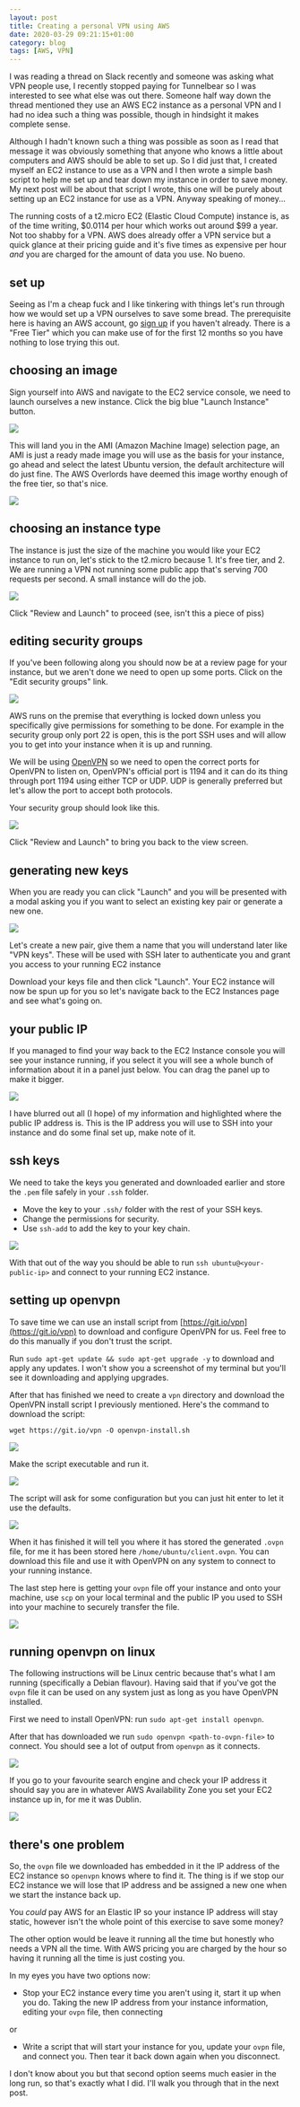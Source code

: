 ```yaml
---
layout: post
title: Creating a personal VPN using AWS
date: 2020-03-29 09:21:15+01:00
category: blog
tags: [AWS, VPN]
---
```


I was reading a thread on Slack recently and someone was asking what VPN people
use, I recently stopped paying for Tunnelbear so I was interested to see what
else was out there. Someone half way down the thread mentioned they use an AWS
EC2 instance as a personal VPN and I had no idea such a thing was possible,
though in hindsight it makes complete sense.

Although I hadn't known such a thing was possible as soon as I read
that message it was obviously something that anyone who knows a little about
computers and AWS should be able to set up. So I did just that, I created myself
an EC2 instance to use as a VPN and I then wrote a simple bash script to help me
set up and tear down my instance in order to save money. My next post will be
about that script I wrote, this one will be purely about setting up an EC2
instance for use as a VPN. Anyway speaking of money...

The running costs of a t2.micro EC2 (Elastic Cloud Compute) instance is, as of
the time writing, $0.0114 per hour which works out around $99 a year.
Not too shabby for a VPN. AWS does already offer a VPN service but a quick
glance at their pricing guide and it's five times as expensive per hour _and_
you are charged for the amount of data you use. No bueno.

## set up

Seeing as I'm a cheap fuck and I like tinkering with things let's run through
how we would set up a VPN ourselves to save some bread. The prerequisite here is
having an AWS account, go [sign
up](https://portal.aws.amazon.com/billing/signup#/start) if you haven't already.
There is a "Free Tier" which you can make use of for the first 12 months so you
have nothing to lose trying this out.

##  choosing an image

Sign yourself into AWS and navigate to the EC2 service console, we need to
launch ourselves a new instance. Click the big blue "Launch Instance" button.

<img src="/assets/img/ec2-launch-instance.png" class="blog-image" />

This will land you in the AMI (Amazon Machine Image) selection page, an AMI is
just a ready made image you will use as the basis for your instance, go ahead
and select the latest Ubuntu version, the default architecture will do just
fine. The AWS Overlords have deemed this image worthy enough of the free tier,
so that's nice.

<img src="/assets/img/ec2-ami.png" class="blog-image" />

## choosing an instance type

The instance is just the size of the machine you would like your EC2 instance to
run on, let's stick to the t2.micro because 1. It's free tier, and 2. We are
running a VPN not running some public app that's serving 700 requests per
second. A small instance will do the job.

<img src="/assets/img/ec2-instance-size.png" class="blog-image" />

Click "Review and Launch" to proceed (see, isn't this a piece of piss)

## editing security groups

If you've been following along you should now be at a review page for your
instance, but we aren't done we need to open up some ports. Click on the "Edit
security groups" link.

<img src="/assets/img/ec2-review.png" class="blog-image" />

AWS runs on the premise that everything is locked down unless you specifically
give permissions for something to be done. For example in the security group
only port 22 is open, this is the port SSH uses and will allow you to get into
your instance when it is up and running.

We will be using [OpenVPN](https://en.wikipedia.org/wiki/OpenVPN) so we need to
open the correct ports for OpenVPN to listen on, OpenVPN's official port is 1194
and it can do its thing through port 1194 using either TCP or UDP. UDP is
generally preferred but let's allow the port to accept both protocols.

Your security group should look like this.

<img src="/assets/img/ec2-security-groups.png" class="blog-image" />

Click "Review and Launch" to bring you back to the view screen.

## generating new keys

When you are ready you can click "Launch" and you will be presented with a modal
asking you if you want to select an existing key pair or generate a new one.

<img src="/assets/img/ec2-keys.png" class="blog-image" />

Let's create a new pair, give them a name that you will understand later like
"VPN keys". These will be used with SSH later to authenticate you and grant you
access to your running EC2 instance

Download your keys file and then click "Launch". Your EC2 instance will now be spun
up for you so let's navigate back to the EC2 Instances page and see what's going
on.

## your public IP

If you managed to find your way back to the EC2 Instance console you will see
your instance running, if you select it you will see a whole bunch of
information about it in a panel just below. You can drag the panel up to make it
bigger.

<img src="/assets/img/ec2-up-and-running.png" class="blog-image" />

I have blurred out all (I hope) of my information and highlighted where the
public IP address is. This is the IP address you will use to SSH into your
instance and do some final set up, make note of it.

## ssh keys

We need to take the keys you generated and downloaded earlier and store the
`.pem` file safely in your `.ssh` folder.

* Move the key to your `.ssh/` folder with the rest of your SSH keys.
* Change the permissions for security.
* Use `ssh-add` to add the key to your key chain.

<img src="/assets/img/ec2-ssh-keys.png" class="blog-image" />

With that out of the way you should be able to run `ssh ubuntu@<your-public-ip>`
and connect to your running EC2 instance.

## setting up openvpn

To save time we can use an install script from
[https://git.io/vpn](https://git.io/vpn) to download and configure OpenVPN for
us. Feel free to do this manually if you don't trust the script.

Run `sudo apt-get update && sudo apt-get upgrade -y` to download and apply any
updates. I won't show you a screenshot of my terminal but you'll see it
downloading and applying upgrades.

After that has finished we need to create a `vpn` directory and download the
OpenVPN install script I previously mentioned. Here's the command to download
the script:

`wget https://git.io/vpn -O openvpn-install.sh`

<img src="/assets/img/ec2-download-openvpn-script.png" class="blog-image" />

Make the script executable and run it.

<img src="/assets/img/ec2-executable-script.png" class="blog-image" />

The script will ask for some configuration but you can just hit enter to let it
use the defaults.

<img src="/assets/img/ec2-openvpn-script.png" class="blog-image" />

When it has finished it will tell you where it has stored the generated `.ovpn`
file, for me it has been stored here `/home/ubuntu/client.ovpn`. You can
download this file and use it with OpenVPN on any system to connect to your
running instance.

The last step here is getting your `ovpn` file off your instance and onto your
machine, use `scp` on your local terminal and the public IP you used to SSH into
your machine to securely transfer the file.

<img src="/assets/img/ec2-ovpn-transfer.png" class="blog-image" />

## running openvpn on linux

The following instructions will be Linux centric because that's what I am
running (specifically a Debian flavour). Having said that if you've got the `ovpn`
file it can be used on any system just as long as you have OpenVPN installed.

First we need to install OpenVPN: run `sudo apt-get install openvpn`.

After that has downloaded we run `sudo openvpn <path-to-ovpn-file>` to connect.
You should see a lot of output from `openvpn` as it connects.

<img src="/assets/img/ec2-ovpn-connect.png" class="blog-image" />

If you go to your favourite search engine and check your IP address it should say
you are in whatever AWS Availability Zone you set your EC2 instance up in, for me
it was Dublin.

<img src="/assets/img/ec2-connected-to-vpn.png" class="blog-image" />

## there's one problem

So, the `ovpn` file we downloaded has embedded in it the IP address of the
EC2 instance so `openvpn` knows where to find it. The thing is if we stop our EC2
instance we will lose that IP address and be assigned a new one when we
start the instance back up.

You _could_ pay AWS for an Elastic IP so your instance IP address will stay
static, however isn't the whole point of this exercise to save some money?

The other option would be leave it running all the time but honestly who needs a
VPN all the time. With AWS pricing you are charged by the hour so having it
running all the time is just costing you.

In my eyes you have two options now:

* Stop your EC2 instance every time you aren't using it, start it up when you
  do. Taking the new IP address from your instance information, editing your
  `ovpn` file, then connecting

or

* Write a script that will start your instance for you, update your `ovpn`
  file, and connect you. Then tear it back down again when you disconnect.

I don't know about you but that second option seems much easier in the long run,
so that's exactly what I did. I'll walk you through that in the next post.
